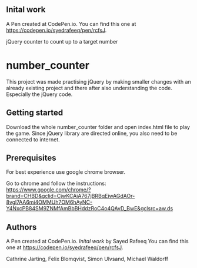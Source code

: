 ## Inital work 
A Pen created at CodePen.io. You can find this one at https://codepen.io/syedrafeeq/pen/rcfsJ.

jQuery counter to count up to a target number

# number_counter

This project was made practising jQuery by making smaller changes with an already existing project and there after also understanding the code. Especially the jQuery code.

## Getting started

Download the whole number_counter folder and open index.html file to play the game. Since jQuery library are directed online, you also need to be connected to internet.

## Prerequisites

For best experience use google chrome browser. 

Go to chrome and follow the instructions: https://www.google.com/chrome/?brand=CHBD&gclid=CjwKCAiA767jBRBqEiwAGdAOr-8vgl7AA6mi4OMMUh7OM6hAyNC-Y4NxcPB84SM9ZNMfAmBbBHddzRoC4o4QAvD_BwE&gclsrc=aw.ds

## Authors
A Pen created at CodePen.io. *Inital work* by Sayed Rafeeq You can find this one at https://codepen.io/syedrafeeq/pen/rcfsJ.

Cathrine Jarting, Felix Blomqvist, Simon Ulvsand, Michael Waldorff
